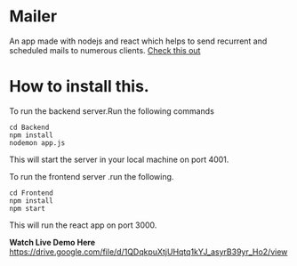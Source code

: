# Mailer
 An app made with nodejs and react which helps to send recurrent and scheduled mails to numerous clients.
 [Check this out](https://mailerforhackathon.herokuapp.com/)
# How to install this.
To run the backend server.Run the following commands
    
    cd Backend
    npm install
    nodemon app.js
This will start the server in your local machine on port 4001.

To run the  frontend server .run the following.

    cd Frontend
    npm install
    npm start
This will run the react app on port 3000.

**Watch Live Demo Here**
https://drive.google.com/file/d/1QDqkpuXtjUHqtq1kYJ_asyrB39yr_Ho2/view
